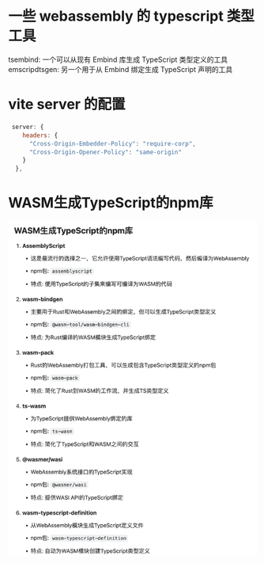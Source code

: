# 一些 webassembly 的 typescript 类型工具

tsembind: 一个可以从现有 Embind 库生成 TypeScript 类型定义的工具
emscripdtsgen: 另一个用于从 Embind 绑定生成 TypeScript 声明的工具

# vite server 的配置

```js
 server: {
    headers: {
      "Cross-Origin-Embedder-Policy": "require-corp",
      "Cross-Origin-Opener-Policy": "same-origin"
    }
  },
```

# WASM生成TypeScript的npm库

![wasm-ts](assets/wasm-ts.png)
